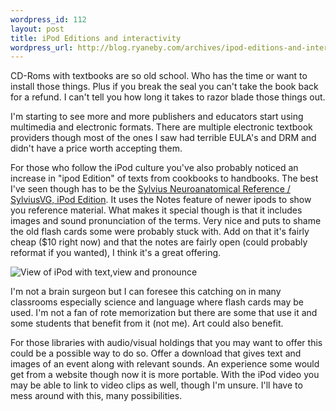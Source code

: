 ```yaml
--- 
wordpress_id: 112
layout: post
title: iPod Editions and interactivity
wordpress_url: http://blog.ryaneby.com/archives/ipod-editions-and-interactivity/
---
```

CD-Roms with textbooks are so old school. Who has the time or want to install those things. Plus if you break the seal you can't take the book back for a refund. I can't tell you how long it takes to razor blade those things out.

I'm starting to see more and more publishers and educators start using multimedia and electronic formats. There are multiple electronic textbook providers though most of the ones I saw had terrible EULA's and DRM and didn't have a price worth accepting them.

For those who follow the iPod culture you've also probably noticed an increase in "ipod Edition" of texts from cookbooks to handbooks. The best I've seen though has to be the <a href="http://www.sylvius.com/ipod/">Sylvius Neuroanatomical Reference / SylviusVG, iPod Edition</a>. It uses the Notes feature of newer ipods to show you reference material. What makes it special though is that it includes images and sound pronunciation of the terms. Very nice and puts to shame the old flash cards some were probably stuck with. Add on that it's fairly cheap ($10 right now) and that the notes are fairly open (could probably reformat if you wanted), I think it's a great offering. 

<img src='http://blog.ryaneby.com/wp-content/ipod_step3.gif' alt='View of iPod with text,view and pronounce' />

I'm not a brain surgeon but I can foresee this catching on in many classrooms especially science and language where flash cards may be used. I'm not a fan of rote memorization but there are some that use it and some students that benefit from it (not me). Art could also benefit.

For those libraries with audio/visual holdings that you may want to offer this could be a possible way to do so. Offer a download that gives text and images of an event along with relevant sounds. An experience some would get from a website though now it is more portable. With the iPod video you may be able to link to video clips as well, though I'm unsure. I'll have to mess around with this, many possibilities.
